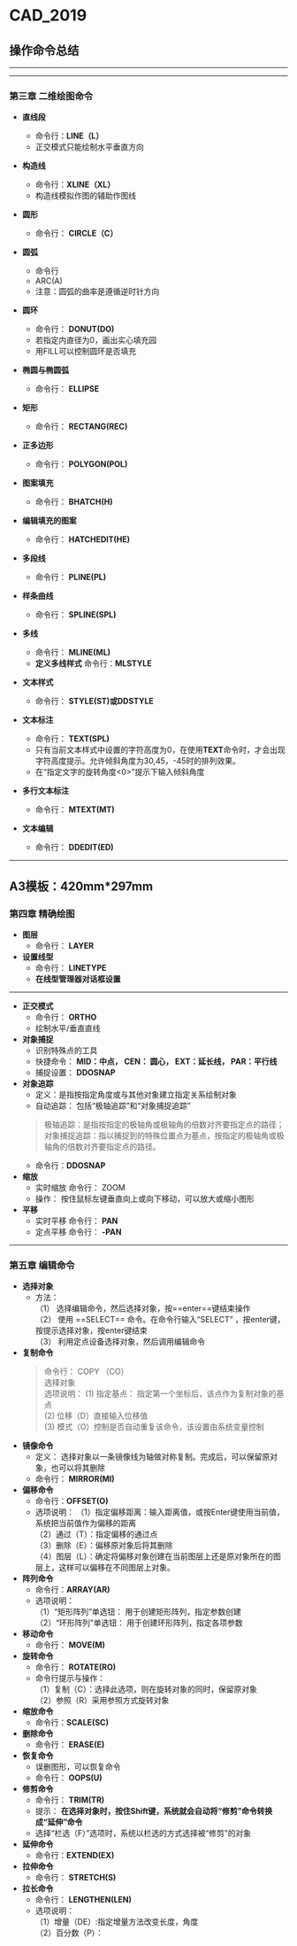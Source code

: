 # CAD_2019
## 操作命令总结  
---
---
### 第三章 二维绘图命令
+ **直线段**  
  + 命令行：**LINE（L）**
  + 正交模式只能绘制水平垂直方向
  
+ **构造线**  
  + 命令行：**XLINE（XL）**  
  + 构造线模拟作图的辅助作图线  
+ **圆形**  
  + 命令行：  **CIRCLE（C）** 

+ **圆弧**  
  + 命令行  
  + ARC(A)
  + 注意：圆弧的曲率是遵循逆时针方向  
+ **圆环**  
  + 命令行：  **DONUT(DO)**
  + 若指定内直径为0，画出实心填充园  
  + 用FILL可以控制圆环是否填充  
+ **椭圆与椭圆弧**  
  + 命令行：  **ELLIPSE**  
+ **矩形**  
  + 命令行：  **RECTANG(REC)**  
+ **正多边形**  
  + 命令行：  **POLYGON(POL)**
+ **图案填充**  
  + 命令行：  **BHATCH(H)**
+ **编辑填充的图案**  
  + 命令行：  **HATCHEDIT(HE)**  
+ **多段线**
  + 命令行：  **PLINE(PL)**
+ **样条曲线**
  + 命令行：  **SPLINE(SPL)**
+ **多线**
  + 命令行：  **MLINE(ML)**
  + **定义多线样式**
    命令行：**MLSTYLE**
+ **文本样式**
  + 命令行：  **STYLE(ST)或DDSTYLE**
+ **文本标注**
  + 命令行：  **TEXT(SPL)**  
  + 只有当前文本样式中设置的字符高度为0，在使用**TEXT**命令时，才会出现字符高度提示。允许倾斜角度为30,45，-45时的排列效果。
  + 在“指定文字的旋转角度<0>”提示下输入倾斜角度
+ **多行文本标注**
  + 命令行：  **MTEXT(MT)**  
+ **文本编辑**
  + 命令行：  **DDEDIT(ED)**  
---
**A3模板：420mm*297mm**  
---

### 第四章 精确绘图 
+ **图层**  
  + 命令行：  **LAYER**  
+ **设置线型**  
  + 命令行：  **LINETYPE**  
  + **在线型管理器对话框设置**  
---
+ **正交模式**  
  + 命令行： **ORTHO**  
  + 绘制水平/垂直直线  
+ **对象捕捉**  
  + 识别特殊点的工具  
  + 快捷命令： **MID：中点， CEN： 圆心， EXT：延长线， PAR：平行线**  
  + 捕捉设置：  **DDOSNAP**  
+ **对象追踪**  
  + 定义：是指按指定角度或与其他对象建立指定关系绘制对象  
  + 自动追踪： 包括“极轴追踪”和“对象捕捉追踪”  
  > 极轴追踪：是指按指定的极轴角或极轴角的倍数对齐要指定点的路径；   
  > 对象捕捉追踪：指以捕捉到的特殊位置点为基点，按指定的极轴角或极轴角的倍数对齐要指定点的路径。  
  + 命令行：**DDOSNAP**  
+ **缩放**  
  + 实时缩放 命令行： ZOOM  
  + 操作： 按住鼠标左键垂直向上或向下移动，可以放大或缩小图形  
+ **平移**  
  + 实时平移 命令行： **PAN**  
  + 定点平移 命令行： **-PAN**  
  
---

### 第五章  编辑命令  
+ **选择对象**  
  + 方法：  
    （1） 选择编辑命令，然后选择对象，按==enter==键结束操作  
    （2） 使用 ==SELECT== 命令。在命令行输入“SELECT” ，按enter键，按提示选择对象，按enter键结束    
    （3） 利用定点设备选择对象，然后调用编辑命令  
+ **复制命令**  
  > 命令行： COPY （CO）  
  > 选择对象  
  > 选项说明：
    (1) 指定基点： 指定第一个坐标后，该点作为复制对象的基点  
    (2) 位移（D）直接输入位移值  
    (3) 模式（O）控制是否自动重复该命令，该设置由系统变量控制  
+ **镜像命令**  
  + 定义： 选择对象以一条镜像线为轴做对称复制。完成后，可以保留原对象，也可以将其删除   
  + 命令行： **MIRROR(MI)**  
+ **偏移命令**  
  + 命令行：**OFFSET(O)**  
  + 选项说明： 
    （1）指定偏移距离：输入距离值，或按Enter键使用当前值，系统把当前值作为偏移的距离  
    （2）通过（T）：指定偏移的通过点  
    （3）删除（E）：偏移原对象后将其删除  
    （4）图层（L）：确定将偏移对象创建在当前图层上还是原对象所在的图层上，这样可以偏移在不同图层上对象。
+ **阵列命令**  
  + 命令行：**ARRAY(AR)**  
  + 选项说明：  
    （1）“矩形阵列”单选钮： 用于创建矩形阵列，指定参数创建   
    （2）“环形阵列”单选钮： 用于创建环形阵列，指定各项参数  
+ **移动命令**  
  + 命令行： **MOVE(M)**  
+ **旋转命令**  
  + 命令行： **ROTATE(RO)**  
  + 命令行提示与操作：  
    （1）复制（C）：选择此选项，则在旋转对象的同时，保留原对象  
    （2）参照（R）采用参照方式旋转对象  
+ **缩放命令**  
  + 命令行：**SCALE(SC)**  
+ **删除命令**  
  + 命令行： **ERASE(E)**  
+ **恢复命令**  
  + 误删图形，可以恢复命令
  + 命令行： **OOPS(U)**  
+ **修剪命令**  
  + 命令行： **TRIM(TR)**  
  + 提示： **在选择对象时，按住Shift键，系统就会自动将“修剪”命令转换成“延伸”命令**
  + 选择“栏选（F）”选项时，系统以栏选的方式选择被“修剪”的对象  
+ **延伸命令**  
  + 命令行：**EXTEND(EX)**  
+ **拉伸命令**  
  + 命令行： **STRETCH(S)**  
+ **拉长命令**  
  + 命令行： **LENGTHEN(LEN)**  
  + 选项说明：  
    （1）增量（DE）:指定增量方法改变长度，角度  
    （2）百分数（P）：
  
    
  
  



